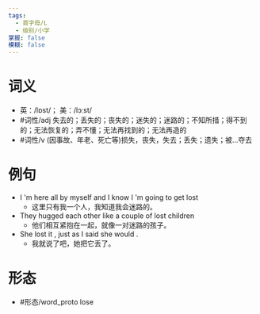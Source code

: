 ```yaml
---
tags:
  - 首字母/L
  - 级别/小学
掌握: false
模糊: false
---
```

# 词义
- 英：/lɒst/； 美：/lɔːst/
- #词性/adj  失去的；丢失的；丧失的；迷失的；迷路的；不知所措；得不到的；无法恢复的；弄不懂；无法再找到的；无法再造的
- #词性/v  (因事故、年老、死亡等)损失，丧失，失去；丢失；遗失；被…夺去
# 例句
- I 'm here all by myself and I know I 'm going to get lost
	- 这里只有我一个人，我知道我会迷路的。
- They hugged each other like a couple of lost children
	- 他们相互紧抱在一起，就像一对迷路的孩子。
- She lost it , just as I said she would .
	- 我就说了吧，她把它丢了。
# 形态
- #形态/word_proto lose
